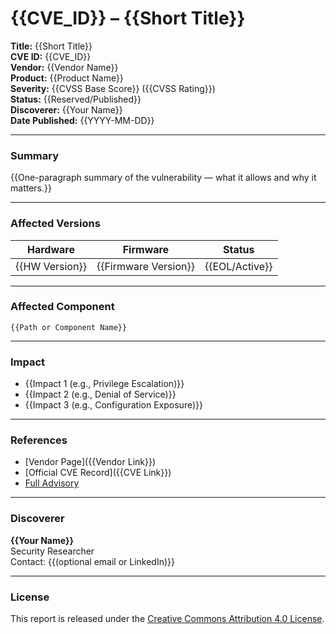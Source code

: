 # {{CVE_ID}} – {{Short Title}}

**Title:** {{Short Title}}  
**CVE ID:** {{CVE_ID}}  
**Vendor:** {{Vendor Name}}  
**Product:** {{Product Name}}  
**Severity:** {{CVSS Base Score}} ({{CVSS Rating}})  
**Status:** {{Reserved/Published}}  
**Discoverer:** {{Your Name}}  
**Date Published:** {{YYYY-MM-DD}}

---

### Summary
{{One-paragraph summary of the vulnerability — what it allows and why it matters.}}

---

### Affected Versions
| Hardware | Firmware | Status |
|-----------|-----------|--------|
| {{HW Version}} | {{Firmware Version}} | {{EOL/Active}} |

---

### Affected Component
`{{Path or Component Name}}`

---

### Impact
- {{Impact 1 (e.g., Privilege Escalation)}}  
- {{Impact 2 (e.g., Denial of Service)}}  
- {{Impact 3 (e.g., Configuration Exposure)}}

---

### References
- [Vendor Page]({{Vendor Link}})
- [Official CVE Record]({{CVE Link}})
- [Full Advisory](./advisory.md)

---

###  Discoverer
**{{Your Name}}**  
Security Researcher  
Contact: {{(optional email or LinkedIn)}}

---

### License
This report is released under the [Creative Commons Attribution 4.0 License](https://creativecommons.org/licenses/by/4.0/).
